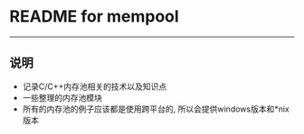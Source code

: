 # **README for mempool** #
***


## **说明** ##
 * 记录C/C++内存池相关的技术以及知识点
 * 一些整理的内存池模块
 * 所有的内存池的例子应该都是使用跨平台的, 所以会提供windows版本和*nix版本
